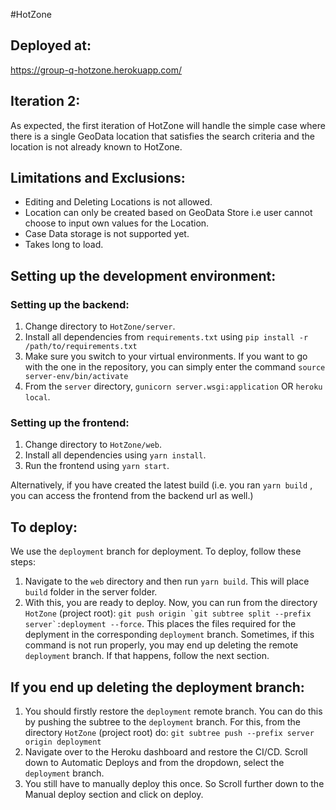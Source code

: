 #HotZone

## Deployed at:

https://group-q-hotzone.herokuapp.com/

## Iteration 2:

As expected, the first iteration of HotZone will handle the simple case where there is a single GeoData location that satisfies the search criteria and the location is not already known to HotZone.

## Limitations and Exclusions:

- Editing and Deleting Locations is not allowed.
- Location can only be created based on GeoData Store i.e user cannot choose to input own values for the Location.
- Case Data storage is not supported yet.
- Takes long to load.

## Setting up the development environment:

### Setting up the backend:

1. Change directory to `HotZone/server`.
2. Install all dependencies from `requirements.txt` using `pip install -r /path/to/requirements.txt`
3. Make sure you switch to your virtual environments. If you want to go with the one in the repository, you can simply enter the command `source server-env/bin/activate`
4. From the `server` directory, `gunicorn server.wsgi:application` OR `heroku local`.

### Setting up the frontend:

1. Change directory to `HotZone/web`.
2. Install all dependencies using `yarn install`.
3. Run the frontend using `yarn start`.

Alternatively, if you have created the latest build (i.e. you ran `yarn build` , you can access the frontend from the backend url as well.)

## To deploy:

We use the `deployment` branch for deployment. To deploy, follow these steps:

1. Navigate to the `web` directory and then run `yarn build`. This will place `build` folder in the server folder.
2. With this, you are ready to deploy. Now, you can run from the directory `HotZone` (project root):
   `` git push origin `git subtree split --prefix server`:deployment --force ``.
   This places the files required for the deplyment in the corresponding `deployment` branch.
   Sometimes, if this command is not run properly, you may end up deleting the remote `deployment` branch. If that happens, follow the next section.

## If you end up deleting the deployment branch:

1. You should firstly restore the `deployment` remote branch. You can do this by pushing the subtree to the `deployment` branch. For this, from the directory `HotZone` (project root) do:
   `git subtree push --prefix server origin deployment`
2. Navigate over to the Heroku dashboard and restore the CI/CD. Scroll down to Automatic Deploys and from the dropdown, select the `deployment` branch.
3. You still have to manually deploy this once. So Scroll further down to the Manual deploy section and click on deploy.
